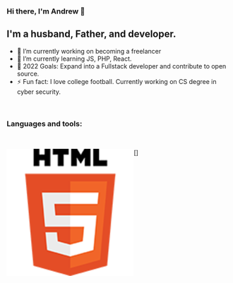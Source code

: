 ### Hi there, I'm Andrew  👋

## I'm a husband, Father, and developer.
- 🔭 I’m currently working on becoming a freelancer
- 🌱 I’m currently learning JS, PHP, React.
- 🥅 2022 Goals: Expand into a Fullstack developer and contribute to open source.
- ⚡ Fun fact: I love college football. Currently working on CS degree in cyber security. 
<br>

### Languages and tools:

<br>

<!-- HTML Logo -->
[<img align="left" alt="html" src="https://raw.githubusercontent.com/github/explore/80688e429a7d4ef2fca1e82350fe8e3517d3494d/topics/html/html.png" />]
<!-- CSS Logo -->

<!-- Bootstrap Logo -->

<!-- Tailwind Logo -->

<!-- JS Logo -->

<!-- PHP Logo -->

<!-- Mysql -->

<!-- React Logo -->

<!-- Svelte Logo -->


